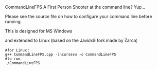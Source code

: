  CommandLineFPS
A First Person Shooter at the command line? Yup...

Please see the source file on how to configure your command line before running.

This is designed for MS Windows

and extended to Linux (based on the Javidx9 fork made by Zarca)

```shell
#for Linux：
g++ CommandLineFPS.cpp -lncursesw -o CommandLineFPS
#to run
./CommandLineFPS
```
